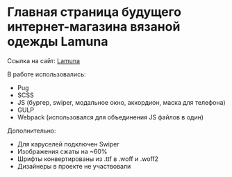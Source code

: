 # Главная страница будущего интернет-магазина вязаной одежды Lamuna

Ссылка на сайт: [Lamuna](https://mcvold.github.io/lamuna)

В работе использовались:
* Pug
* SCSS
* JS (бургер, swiper, модальное окно, аккордион, маска для телефона)
* GULP
* Webpack (использовался для объединения JS файлов в один)

Дополнительно:
* Для каруселей подключен Swiper
* Изображения сжаты на ~60%
* Шрифты конвертированы из .ttf в .woff и .woff2
* Дизайнеры в проекте не участвовали
